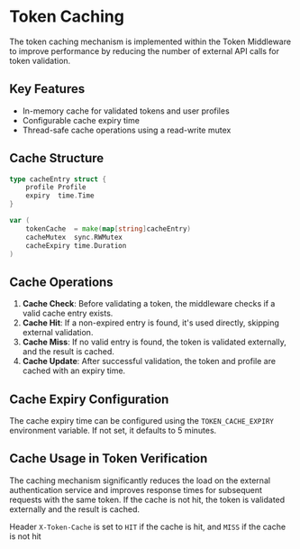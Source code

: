# Token Caching

The token caching mechanism is implemented within the Token Middleware to improve performance by reducing the number of external API calls for token validation.

## Key Features

- In-memory cache for validated tokens and user profiles
- Configurable cache expiry time
- Thread-safe cache operations using a read-write mutex

## Cache Structure

```go
type cacheEntry struct {
    profile Profile
    expiry  time.Time
}

var (
    tokenCache  = make(map[string]cacheEntry)
    cacheMutex  sync.RWMutex
    cacheExpiry time.Duration
)
```

## Cache Operations

1. **Cache Check**: Before validating a token, the middleware checks if a valid cache entry exists.
2. **Cache Hit**: If a non-expired entry is found, it's used directly, skipping external validation.
3. **Cache Miss**: If no valid entry is found, the token is validated externally, and the result is cached.
4. **Cache Update**: After successful validation, the token and profile are cached with an expiry time.

## Cache Expiry Configuration

The cache expiry time can be configured using the `TOKEN_CACHE_EXPIRY` environment variable. If not set, it defaults to 5 minutes.

## Cache Usage in Token Verification

The caching mechanism significantly reduces the load on the external authentication service and improves response times for subsequent requests with the same token. If the cache is not hit, the token is validated externally and the result is cached.

Header `X-Token-Cache` is set to `HIT` if the cache is hit, and `MISS` if the cache is not hit


